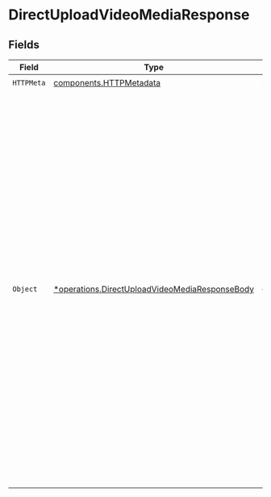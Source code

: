 # DirectUploadVideoMediaResponse


## Fields

| Field                                                                                                                                                                                                                                                                                                                                                                                                                                                                                                                                                                                                                                                                                                                                                                                                                                                             | Type                                                                                                                                                                                                                                                                                                                                                                                                                                                                                                                                                                                                                                                                                                                                                                                                                                                              | Required                                                                                                                                                                                                                                                                                                                                                                                                                                                                                                                                                                                                                                                                                                                                                                                                                                                          | Description                                                                                                                                                                                                                                                                                                                                                                                                                                                                                                                                                                                                                                                                                                                                                                                                                                                       | Example                                                                                                                                                                                                                                                                                                                                                                                                                                                                                                                                                                                                                                                                                                                                                                                                                                                           |
| ----------------------------------------------------------------------------------------------------------------------------------------------------------------------------------------------------------------------------------------------------------------------------------------------------------------------------------------------------------------------------------------------------------------------------------------------------------------------------------------------------------------------------------------------------------------------------------------------------------------------------------------------------------------------------------------------------------------------------------------------------------------------------------------------------------------------------------------------------------------- | ----------------------------------------------------------------------------------------------------------------------------------------------------------------------------------------------------------------------------------------------------------------------------------------------------------------------------------------------------------------------------------------------------------------------------------------------------------------------------------------------------------------------------------------------------------------------------------------------------------------------------------------------------------------------------------------------------------------------------------------------------------------------------------------------------------------------------------------------------------------- | ----------------------------------------------------------------------------------------------------------------------------------------------------------------------------------------------------------------------------------------------------------------------------------------------------------------------------------------------------------------------------------------------------------------------------------------------------------------------------------------------------------------------------------------------------------------------------------------------------------------------------------------------------------------------------------------------------------------------------------------------------------------------------------------------------------------------------------------------------------------- | ----------------------------------------------------------------------------------------------------------------------------------------------------------------------------------------------------------------------------------------------------------------------------------------------------------------------------------------------------------------------------------------------------------------------------------------------------------------------------------------------------------------------------------------------------------------------------------------------------------------------------------------------------------------------------------------------------------------------------------------------------------------------------------------------------------------------------------------------------------------- | ----------------------------------------------------------------------------------------------------------------------------------------------------------------------------------------------------------------------------------------------------------------------------------------------------------------------------------------------------------------------------------------------------------------------------------------------------------------------------------------------------------------------------------------------------------------------------------------------------------------------------------------------------------------------------------------------------------------------------------------------------------------------------------------------------------------------------------------------------------------- |
| `HTTPMeta`                                                                                                                                                                                                                                                                                                                                                                                                                                                                                                                                                                                                                                                                                                                                                                                                                                                        | [components.HTTPMetadata](../../models/components/httpmetadata.md)                                                                                                                                                                                                                                                                                                                                                                                                                                                                                                                                                                                                                                                                                                                                                                                                | :heavy_check_mark:                                                                                                                                                                                                                                                                                                                                                                                                                                                                                                                                                                                                                                                                                                                                                                                                                                                | N/A                                                                                                                                                                                                                                                                                                                                                                                                                                                                                                                                                                                                                                                                                                                                                                                                                                                               |                                                                                                                                                                                                                                                                                                                                                                                                                                                                                                                                                                                                                                                                                                                                                                                                                                                                   |
| `Object`                                                                                                                                                                                                                                                                                                                                                                                                                                                                                                                                                                                                                                                                                                                                                                                                                                                          | [*operations.DirectUploadVideoMediaResponseBody](../../models/operations/directuploadvideomediaresponsebody.md)                                                                                                                                                                                                                                                                                                                                                                                                                                                                                                                                                                                                                                                                                                                                                   | :heavy_minus_sign:                                                                                                                                                                                                                                                                                                                                                                                                                                                                                                                                                                                                                                                                                                                                                                                                                                                | Direct upload created successfully                                                                                                                                                                                                                                                                                                                                                                                                                                                                                                                                                                                                                                                                                                                                                                                                                                | {<br/>"success": true,<br/>"data": {<br/>"uploadId": "beff5537-de85-42e1-a673-2a405cd94177",<br/>"trial": false,<br/>"status": "waiting",<br/>"url": "https://storage-iad01.fastpix.io/uploads/6dc2b4e0-0615-42fd-a580-1f4aad932dfe/beff5537-de85-42e1-a673-2a405cd94177?X-Amz-Algorithm=AWS4-HMAC-SHA256\u0026X-Amz-Credential=on-demand-svc%2F20250109%2Fiad01%2Fs3%2Faws4_request\u0026X-Amz-Date=20250109T070118Z\u0026X-Amz-Expires=14400\u0026X-Amz-SignedHeaders=host\u0026X-Amz-Signature=473db87247ff580cc4df12de6ab81a83665074abde9effc07b8a87f0d71e8d51",<br/>"timeout": 14400,<br/>"corsOrigin": "*",<br/>"pushMediaSettings": {<br/>"playbackIds": [<br/>{<br/>"accessPolicy": "public",<br/>"accessRestrictions": {<br/>"domains": {<br/>"defaultPolicy": "allow",<br/>"allow": [],<br/>"deny": []<br/>},<br/>"userAgents": {<br/>"defaultPolicy": "allow",<br/>"allow": [],<br/>"deny": []<br/>}<br/>}<br/>}<br/>],<br/>"metadata": {<br/>"key1": "value1"<br/>}<br/>}<br/>}<br/>} |